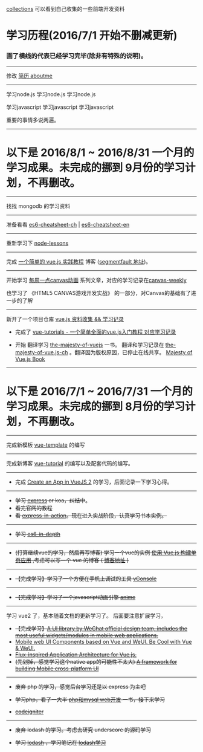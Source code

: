 [collections](https://github.com/cody1991/collections) 可以看到自己收集的一些前端开发资料

# 学习历程(2016/7/1 开始不删减更新)

### 画了横线的代表已经学习完毕(除非有特殊的说明)。

---

修改 [简历 aboutme](http://cody1991.github.io/aboutme/)

---

学习node.js 学习node.js 学习node.js

学习javascript 学习javascript 学习javascript

重要的事情多说两遍。

---

# 以下是 2016/8/1 ~ 2016/8/31 一个月的学习成果。未完成的挪到 9月份的学习计划，不再删改。

---

找找 mongodb 的学习资料

---

准备看看 [es6-cheatsheet-ch](http://qiutc.me/post/es6-cheatsheet.html) | [es6-cheatsheet-en](https://github.com/DrkSephy/es6-cheatsheet)

---

重新学习下 [node-lessons](https://github.com/alsotang/node-lessons)

---

完成 [一个简单的 vue.js 实践教程](http://cody1991.github.io/vue/2016/08/30/a-simple-vue-guide.html) 博客 ([segmentfault 地址](https://segmentfault.com/a/1190000006776243))。

---

开始学习 [每周一点canvas动画](https://github.com/supperjet/H5-Animation) 系列文章，对应的学习记录在[canvas-weekly](https://github.com/cody1991/learn/tree/gh-pages/canvas-weekly)

也学习了 《HTML5 CANVAS游戏开发实战》 的一部分，对Canvas的基础有了进一步的了解

---

新开了一个项目仓库 [vue.js 资料收集 && 学习记录](https://github.com/cody1991/awesome-vue)

* 完成了 [vue-tutorials - 一个简单全面的vue.js入门教程 对应学习记录](https://github.com/cody1991/awesome-vue/tree/master/vue-tutorials)

* 开始 翻译学习 [the-majesty-of-vuejs](https://leanpub.com/vuejs) 一书。 翻译和学习记录在 [the-majesty-of-vue.js-ch](https://github.com/cody1991/awesome-vue/tree/master/the-majesty-of-vue.js-ch) 。翻译因为版权原因，已停止在线共享。 [Majesty of Vue.js Book](https://github.com/cody1991/awesome-vue/issues/1)

---

# 以下是 2016/7/1 ~ 2016/7/31 一个月的学习成果。未完成的挪到 8月份的学习计划，不再删改。

---

完成新模板 [vue-template](https://github.com/bear-front-end/vue-template) 的编写

---

完成新博客 [vue-tutorial](http://cody1991.github.io/vue/2016/07/31/vue-tutorial.html) 的编写以及配套代码的编写。


---

* 完成 [Create an App in VueJS 2](https://auth0.com/blog/2016/07/14/create-an-app-in-vuejs-2/) 的学习，后面记录一下学习心得。

---

* <del>学习 [express](https://github.com/expressjs/express) <del>or koa，纠结中</del></del>。
* <del>看完官网的教程</del>
* <del>看 [express-in-action](https://www.manning.com/books/express-in-action)。现在进入实战阶段，认真学习书本实例。</del>

---

* <del>学习 [es6-in-depth](https://hacks.mozilla.org/category/es6-in-depth/)</del>

---

* <del>(打算继续vue的学习，然后再写博客) 学习一个vue的实例 [使用 Vue.js 构建单页应用](https://segmentfault.com/a/1190000005863691) ,考虑可以写一个 vue 的博客 ( [博客地址](http://cody1991.github.io/) )</del>

---

* <del>【完成学习】学习了一个方便在手机上调试的工具 [vConsole](https://github.com/WechatFE/vConsole) </del>

---

* <del>【完成学习】学习了一个javascript动画引擎 [anime](https://github.com/juliangarnier/anime) </del>

---

学习 vue2 了，基本随着文档的更新学习了。 后面要注意扩展学习，

* <del>【完成学习】[A UI library by WeChat official design team, includes the most useful widgets/modules in mobile web applications.](https://github.com/weui/weui)</del>
* [Mobile web UI Components based on Vue and WeUI. Be Cool with Vue & WeUI. ](https://github.com/airyland/vux)
* <del>[Flux-inspired Application Architecture for Vue.js.](https://github.com/vuejs/vuex)</del>
* <del> (先划掉，感觉学习这个native app的可能性不太大) [A framework for building Mobile cross-platform UI](https://github.com/alibaba/weex)</del>

---

* <del>废弃 php 的学习，感觉后台学习还是以 express 为主吧</del>

* <del>学习php，看了一大半 [php和mysql web开发](https://book.douban.com/subject/6078710/) 一书，接下来学习</del>

* <del>[codeigniter](http://codeigniter.org.cn/user_guide/index.html)</del>

---

* <del>废弃 lodash 的学习。考虑去研究 underscore 的源码学习</del>

* <del>学习 [lodash](https://github.com/lodash/lodash/) ，学习笔记在 [lodash学习](https://github.com/cody1991/learn/tree/gh-pages/lodash)</del>




